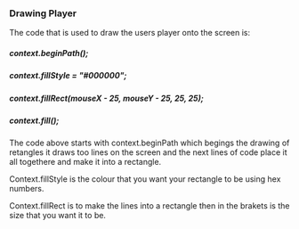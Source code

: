 ### Drawing Player

The code that is used to draw the users player onto the screen is:

  ##### context.beginPath();
  ##### context.fillStyle = "#000000";
  ##### context.fillRect(mouseX - 25, mouseY - 25, 25, 25); 
  ##### context.fill();
        
The code above starts with context.beginPath which begings the drawing of retangles it draws too lines on the screen and the
next lines of code place it all togethere and make it into a rectangle.

Context.fillStyle is the colour that you want your rectangle to be using hex numbers.

Context.fillRect is to make the lines into a rectangle then in the brakets is the size that you want it to be.
